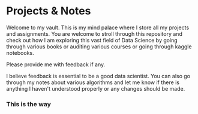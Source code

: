# Projects & Notes
Welcome to my vault. This is my mind palace where I store all my projects and assignments. You are welcome to stroll through this repository and check out how I am exploring this vast field of Data Science by going through various books or auditing various courses or going through kaggle notebooks.

Please provide me with feedback if any.

I believe feedback is essential to be a good data scientist. You can also go through my notes about various algorithms and let me know if there is anything I haven't understood properly or any changes should be made.

### This is the way
